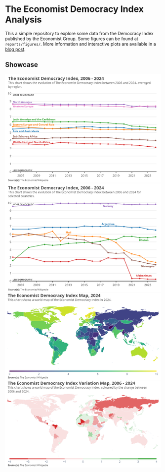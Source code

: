 # The Economist Democracy Index Analysis

This a simple repository to explore some data from the Democracy Index 
published by the Economist Group. Some figures can be found at `reports/figures/`. More information and interactive plots are available in a [blog post](https://ffiza.github.io/data-projects/democracy/).

## Showcase

<div align="center">
    <img src="https://github.com/ffiza/economist-democracy-index/blob/main/reports/figures/time_series_by_region.png?raw=true" width="650">
</div>

<div align="center">
    <img src="https://github.com/ffiza/economist-democracy-index/blob/main/reports/figures/time_series_by_country.png?raw=true" width="650">
</div>

<div align="center">
    <img src="https://github.com/ffiza/economist-democracy-index/blob/main/reports/figures/map_index_2024.png?raw=true" width="650">
</div>

<div align="center">
    <img src="https://github.com/ffiza/economist-democracy-index/blob/main/reports/figures/map_index_change_2006_to_2024.png?raw=true" width="650">
</div>
